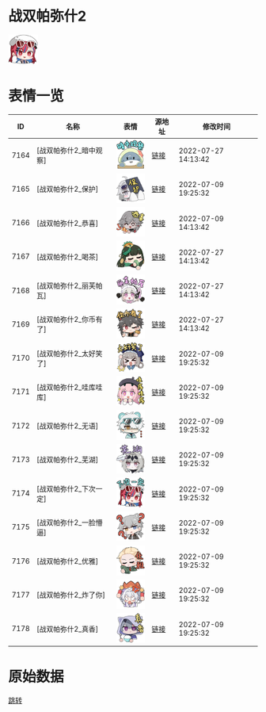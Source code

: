# 战双帕弥什2

<img src="./cover.png" height="60" alt="cover" />

# 表情一览

|ID|名称|表情|源地址|修改时间|
|----|----|----|----|----|
|7164|[战双帕弥什2_暗中观察]|<img src="./pic/007164_%5B战双帕弥什2_暗中观察%5D.png" height="60" alt="暗中观察"/>|[链接](http://i0.hdslb.com/bfs/emote/6165b998db3b24a9e6356b4d6f147a2efcc65e54.png)|2022-07-27 14:13:42|
|7165|[战双帕弥什2_保护]|<img src="./pic/007165_%5B战双帕弥什2_保护%5D.png" height="60" alt="保护"/>|[链接](http://i0.hdslb.com/bfs/emote/ba4f0ccd784726aec407954047e99f67faf2ded4.png)|2022-07-09 19:25:32|
|7166|[战双帕弥什2_恭喜]|<img src="./pic/007166_%5B战双帕弥什2_恭喜%5D.png" height="60" alt="恭喜"/>|[链接](http://i0.hdslb.com/bfs/emote/84ac16d7187ed8259f8779c0412dfdb7aea9d0ba.png)|2022-07-09 14:13:42|
|7167|[战双帕弥什2_喝茶]|<img src="./pic/007167_%5B战双帕弥什2_喝茶%5D.png" height="60" alt="喝茶"/>|[链接](http://i0.hdslb.com/bfs/emote/41878e26162c7dc2f739e2073ab2b8cd4fcfb8a3.png)|2022-07-27 14:13:42|
|7168|[战双帕弥什2_丽芙帕瓦]|<img src="./pic/007168_%5B战双帕弥什2_丽芙帕瓦%5D.png" height="60" alt="丽芙帕瓦"/>|[链接](http://i0.hdslb.com/bfs/emote/f609d68c69b237c24fcd46deee6670a868da43d8.png)|2022-07-27 14:13:42|
|7169|[战双帕弥什2_你币有了]|<img src="./pic/007169_%5B战双帕弥什2_你币有了%5D.png" height="60" alt="你币有了"/>|[链接](http://i0.hdslb.com/bfs/emote/cfbb4c30d4d2c6da84b1411d7a3030f4fea66297.png)|2022-07-27 14:13:42|
|7170|[战双帕弥什2_太好笑了]|<img src="./pic/007170_%5B战双帕弥什2_太好笑了%5D.png" height="60" alt="太好笑了"/>|[链接](http://i0.hdslb.com/bfs/emote/99f4e79d71be69a7256884e05724209c4a1e99c1.png)|2022-07-09 19:25:32|
|7171|[战双帕弥什2_哇库哇库]|<img src="./pic/007171_%5B战双帕弥什2_哇库哇库%5D.png" height="60" alt="哇库哇库"/>|[链接](http://i0.hdslb.com/bfs/emote/6397fe3dc87b9a6ee2475f97bcf69a10bcb1f551.png)|2022-07-09 19:25:32|
|7172|[战双帕弥什2_无语]|<img src="./pic/007172_%5B战双帕弥什2_无语%5D.png" height="60" alt="无语"/>|[链接](http://i0.hdslb.com/bfs/emote/93d0277b690e59a421f0a691d1b8d9498cf27923.png)|2022-07-09 19:25:32|
|7173|[战双帕弥什2_芜湖]|<img src="./pic/007173_%5B战双帕弥什2_芜湖%5D.png" height="60" alt="芜湖"/>|[链接](http://i0.hdslb.com/bfs/emote/93a1cefd4d375774495a742c8060900222f825d8.png)|2022-07-09 19:25:32|
|7174|[战双帕弥什2_下次一定]|<img src="./pic/007174_%5B战双帕弥什2_下次一定%5D.png" height="60" alt="下次一定"/>|[链接](http://i0.hdslb.com/bfs/emote/57b207c46586525026901bcf6b48805fdeb89e62.png)|2022-07-09 19:25:32|
|7175|[战双帕弥什2_一脸懵逼]|<img src="./pic/007175_%5B战双帕弥什2_一脸懵逼%5D.png" height="60" alt="一脸懵逼"/>|[链接](http://i0.hdslb.com/bfs/emote/043474bb669a5fa0f77bebd0861ef0edc0ffdb1b.png)|2022-07-09 19:25:32|
|7176|[战双帕弥什2_优雅]|<img src="./pic/007176_%5B战双帕弥什2_优雅%5D.png" height="60" alt="优雅"/>|[链接](http://i0.hdslb.com/bfs/emote/67a30ec23e188ecf263a7e07f28ad4d7685bbc35.png)|2022-07-09 19:25:32|
|7177|[战双帕弥什2_炸了你]|<img src="./pic/007177_%5B战双帕弥什2_炸了你%5D.png" height="60" alt="炸了你"/>|[链接](http://i0.hdslb.com/bfs/emote/2775aebb30db8e49ba46c667baa39308ee86b8f1.png)|2022-07-09 19:25:32|
|7178|[战双帕弥什2_真香]|<img src="./pic/007178_%5B战双帕弥什2_真香%5D.png" height="60" alt="真香"/>|[链接](http://i0.hdslb.com/bfs/emote/4e355122e9c6d2abda40a75effc018a4f3bd36a4.png)|2022-07-09 19:25:32|

# 原始数据

[跳转](./raw.json)

